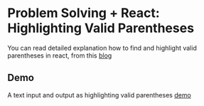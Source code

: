 # Problem Solving + React: Highlighting Valid Parentheses

You can read detailed explanation how to find and highlight valid parentheses in react, from this [blog](https://devmuscle.com/blog/highlight-valid-paranthesis)
## Demo
A text input and output as highlighting valid parentheses [demo](https://62efc898ce17ee161994a777--highlight-parentheses-react.netlify.app/)

